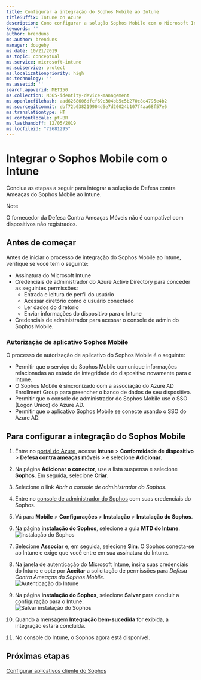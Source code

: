 ```yaml
---
title: Configurar a integração do Sophos Mobile ao Intune
titleSuffix: Intune on Azure
description: Como configurar a solução Sophos Mobile com o Microsoft Intune para controlar o acesso a dispositivo móvel para seus recursos corporativos.
keywords: ''
author: brenduns
ms.author: brenduns
manager: dougeby
ms.date: 10/21/2019
ms.topic: conceptual
ms.service: microsoft-intune
ms.subservice: protect
ms.localizationpriority: high
ms.technology: ''
ms.assetid: ''
search.appverid: MET150
ms.collection: M365-identity-device-management
ms.openlocfilehash: aad6268606dfcf69c304bb5c5b270c8c4795e4b2
ms.sourcegitcommit: ebf72b038219904d6e7d20024b107f4aa68f57e6
ms.translationtype: HT
ms.contentlocale: pt-BR
ms.lasthandoff: 12/05/2019
ms.locfileid: "72681295"
---
```

# <a name="integrate-sophos-mobile-with-intune"></a>Integrar o Sophos Mobile com o Intune  

Conclua as etapas a seguir para integrar a solução de Defesa contra Ameaças do Sophos Mobile ao Intune.  

> [!NOTE]
> O fornecedor da Defesa Contra Ameaças Móveis não é compatível com dispositivos não registrados.

## <a name="before-you-begin"></a>Antes de começar  

Antes de iniciar o processo de integração do Sophos Mobile ao Intune, verifique se você tem o seguinte:  
- Assinatura do Microsoft Intune  
- Credenciais de administrador do Azure Active Directory para conceder as seguintes permissões:  
  - Entrada e leitura de perfil do usuário  
  - Acessar diretório como o usuário conectado  
  - Ler dados do diretório  
  - Enviar informações do dispositivo para o Intune  
- Credenciais de administrador para acessar o console de admin do Sophos Mobile.  


### <a name="sophos-mobile-app-authorization"></a>Autorização de aplicativo Sophos Mobile  
  
O processo de autorização de aplicativo do Sophos Mobile é o seguinte:  
- Permitir que o serviço do Sophos Mobile comunique informações relacionadas ao estado de integridade do dispositivo novamente para o Intune.  
- O Sophos Mobile é sincronizado com a associação do Azure AD Enrollment Group para preencher o banco de dados de seu dispositivo.  
- Permitir que o console de administrador do Sophos Mobile use o SSO (Logon Único) do Azure AD.  
- Permitir que o aplicativo Sophos Mobile se conecte usando o SSO do Azure AD.  


## <a name="to-set-up-sophos-mobile-integration"></a>Para configurar a integração do Sophos Mobile  

1. Entre no [portal do Azure]( https://portal.azure.com/), acesse **Intune** > **Conformidade de dispositivo** > **Defesa contra ameaças móveis** > e selecione **Adicionar**.  
2. Na página **Adicionar o conector**, use a lista suspensa e selecione **Sophos**. Em seguida, selecione **Criar**.  
3. Selecione o link *Abrir o console de administrador do Sophos*.  
4. Entre no [console de administrador do Sophos](https://central.sophos.com/) com suas credenciais do Sophos.  
5. Vá para **Mobile** > **Configurações** > **Instalação** > **Instalação do Sophos**.  
6. Na página **instalação do Sophos**, selecione a guia **MTD do Intune**.  
   ![Instalação do Sophos](./media/sophos-mtd-connector-integration/sophos-setup.png) 
 
7. Selecione **Associar** e, em seguida, selecione **Sim**. O Sophos conecta-se ao Intune e exige que você entre em sua assinatura do Intune. 
8. Na janela de autenticação do Microsoft Intune, insira suas credenciais do Intune e opte por **Aceitar** a solicitação de permissões para *Defesa Contra Ameaças do Sophos Mobile*.  
   ![Autenticação do Intune](./media/sophos-mtd-connector-integration/intune-authentication.png)

9. Na página **instalação do Sophos**, selecione **Salvar** para concluir a configuração para o Intune:  
   ![Salvar instalação do Sophos](./media/sophos-mtd-connector-integration/save-sophos-configuration.png)  

1. Quando a mensagem **Integração bem-sucedida** for exibida, a integração estará concluída.  
1. No console do Intune, o Sophos agora está disponível.  


## <a name="next-steps"></a>Próximas etapas  
[Configurar aplicativos cliente do Sophos](mtd-apps-ios-app-configuration-policy-add-assign.md)
